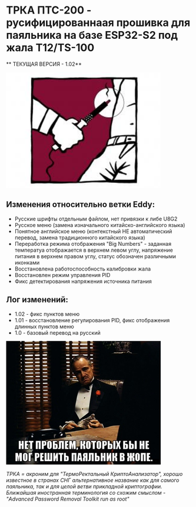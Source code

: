 # ТРКА ПТС-200 - русифицированнаая прошивка для паяльника на базе ESP32-S2 под жала T12/TS-100


** ТЕКУЩАЯ ВЕРСИЯ - 1.02**

<img width="420" alt="image" src="https://github.com/rinkanshime/TRCA-PTS200/blob/TRCA-PTS200-v1.01/docs/logo_trca.jpg">

## Изменения относительно ветки Eddy:

- Русские шрифты отдельным файлом, нет привязки к либе U8G2
- Русское меню (замена изначального китайско-английского языка)
- Понятное английское меню (контекстный НЕ автоматический перевод, замена традиционного китайского языка)
- Переработка режима отображения "Big Numbers" - заданная температуа отображается в верхнем левом углу, напряжение питания в верхнем правом углу, статус обозначен различными иконками
- Восстановлена работоспособность калибровки жала 
- Восстановлен режим управления PID
- Фикс детектирования напряжения источника питания

## Лог изменений:

- 1.02 - фикс пунктов меню
- 1.01 - восстановление регулирования PID, фикс отображения длинных пунктов меню
- 1.0 - базовый перевод на русский

<img width="420" alt="image" src="https://github.com/rinkanshime/TRCA-PTS200/blob/TRCA-PTS200-v1.01/docs/pts200meme.jpg">

_ТРКА = акроним для "ТермоРектальный КриптоАнализатор", хорошо известное в странах СНГ альтернативное название как для самого паяльника, так и для целой ветви прикладной криптографии. Ближайшая иностранная терминология со схожим смыслом - "Advanced Password Removal Toolkit run as root"_ 
